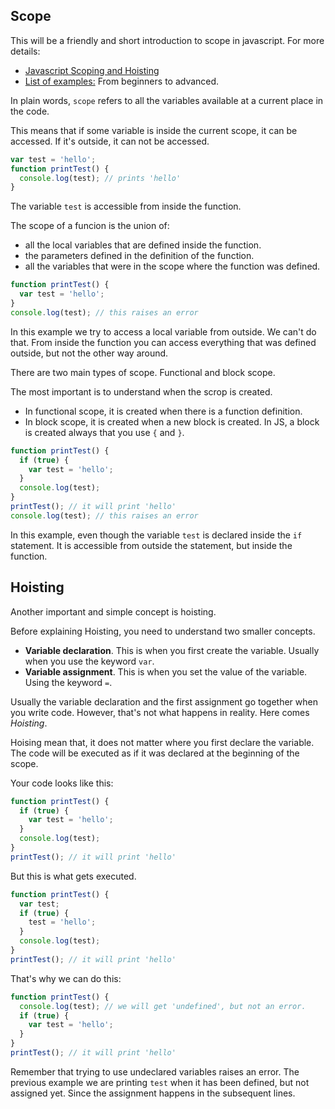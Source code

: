## Scope

This will be a friendly and short introduction to scope in javascript. For more details:

- [Javascript Scoping and Hoisting](http://www.adequatelygood.com/JavaScript-Scoping-and-Hoisting.html)
- [List of examples:](http://stackoverflow.com/questions/500431/what-is-the-scope-of-variables-in-javascript#) From beginners to advanced.

In plain words, `scope` refers to all the variables available at a current place in the code.

This means that if some variable is inside the current scope, it can be accessed. If it's outside, it can not be accessed.

```javascript
var test = 'hello';
function printTest() {
  console.log(test); // prints 'hello'
}
```

The variable `test` is accessible from inside the function.

The scope of a funcion is the union of:

- all the local variables that are defined inside the function.
- the parameters defined in the definition of the function.
- all the variables that were in the scope where the function was defined.

```javascript
function printTest() {
  var test = 'hello';
}
console.log(test); // this raises an error
```

In this example we try to access a local variable from outside. We can't do that. From inside the function you can access everything that was defined outside, but not the other way around.

There are two main types of scope. Functional and block scope.

The most important is to understand when the scrop is created.

- In functional scope, it is created when there is a function definition.
- In block scope, it is created when a new block is created. In JS, a block is created always that you use `{` and `}`.

```javascript
function printTest() {
  if (true) {
    var test = 'hello';
  }
  console.log(test);
}
printTest(); // it will print 'hello'
console.log(test); // this raises an error
```

In this example, even though the variable `test` is declared inside the `if` statement. It is accessible from outside the statement, but inside the function.

## Hoisting

Another important and simple concept is hoisting.

Before explaining Hoisting, you need to understand two smaller concepts.

- **Variable declaration**. This is when you first create the variable. Usually when you use the keyword `var`.
- **Variable assignment**. This is when you set the value of the variable. Using the keyword `=`.

Usually the variable declaration and the first assignment go together when you write code. However, that's not what happens in reality. Here comes *Hoisting*.

Hoising mean that, it does not matter where you first declare the variable. The code will be executed as if it was declared at the beginning of the scope.

Your code looks like this:

```javascript
function printTest() {
  if (true) {
    var test = 'hello';
  }
  console.log(test);
}
printTest(); // it will print 'hello'
```

But this is what gets executed.

```javascript
function printTest() {
  var test;
  if (true) {
    test = 'hello';
  }
  console.log(test);
}
printTest(); // it will print 'hello'
```

That's why we can do this:

```javascript
function printTest() {
  console.log(test); // we will get 'undefined', but not an error.
  if (true) {
    var test = 'hello';
  }
}
printTest(); // it will print 'hello'
```

Remember that trying to use undeclared variables raises an error. The previous example we are printing `test` when it has been defined, but not assigned yet. Since the assignment happens in the subsequent lines.
